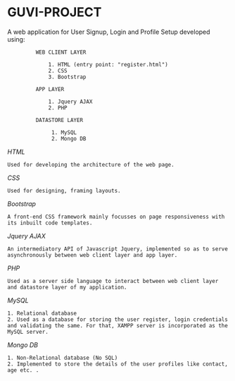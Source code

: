 # GUVI-PROJECT

A web application for User Signup, Login and Profile Setup developed using:

             WEB CLIENT LAYER

                 1. HTML (entry point: "register.html")
                 2. CSS
                 3. Bootstrap

             APP LAYER

                 1. Jquery AJAX
                 2. PHP

             DATASTORE LAYER

                  1. MySQL
                  2. Mongo DB
                  
                  
*HTML*

    Used for developing the architecture of the web page.
    
*CSS*

    Used for designing, framing layouts. 
    
*Bootstrap*

    A front-end CSS framework mainly focusses on page responsiveness with its inbuilt code templates.
    
*Jquery AJAX*

    An intermediatory API of Javascript Jquery, implemented so as to serve asynchronously between web client layer and app layer.
    
*PHP*

    Used as a server side language to interact between web client layer and datastore layer of my application.
    
*MySQL*
    
    1. Relational database
    2. Used as a database for storing the user register, login credentials and validating the same. For that, XAMPP server is incorporated as the MySQL server.

*Mongo DB*

    1. Non-Relational database (No SQL)
    2. Implemented to store the details of the user profiles like contact, age etc. .


    
          
          
